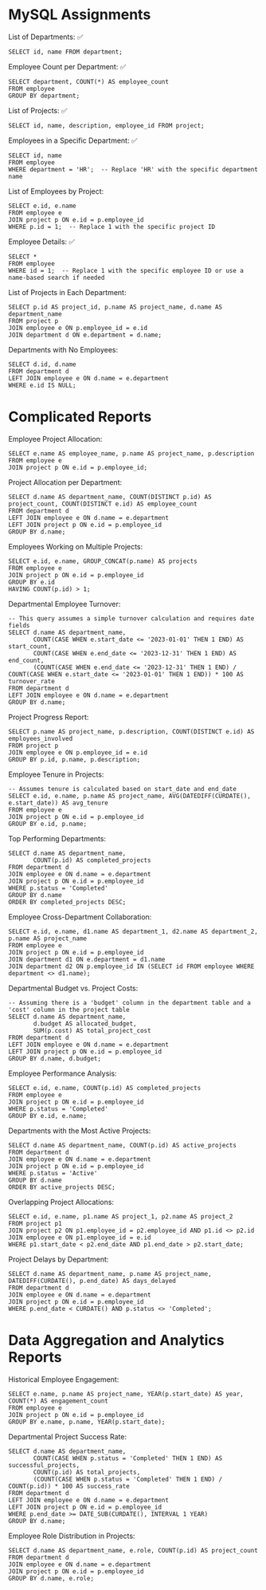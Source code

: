 # MySQL Assignments
List of Departments:  ✅
```
SELECT id, name FROM department;
```
Employee Count per Department: ✅
```
SELECT department, COUNT(*) AS employee_count
FROM employee
GROUP BY department;
```
List of Projects: ✅
```
SELECT id, name, description, employee_id FROM project;
```
Employees in a Specific Department: ✅
```
SELECT id, name
FROM employee
WHERE department = 'HR';  -- Replace 'HR' with the specific department name
```
List of Employees by Project:
```
SELECT e.id, e.name
FROM employee e
JOIN project p ON e.id = p.employee_id
WHERE p.id = 1;  -- Replace 1 with the specific project ID
```
Employee Details: ✅
```
SELECT *
FROM employee
WHERE id = 1;  -- Replace 1 with the specific employee ID or use a name-based search if needed
```
List of Projects in Each Department:
```
SELECT p.id AS project_id, p.name AS project_name, d.name AS department_name
FROM project p
JOIN employee e ON p.employee_id = e.id
JOIN department d ON e.department = d.name;
```
Departments with No Employees:
```
SELECT d.id, d.name
FROM department d
LEFT JOIN employee e ON d.name = e.department
WHERE e.id IS NULL;
```
# Complicated Reports

Employee Project Allocation:
```
SELECT e.name AS employee_name, p.name AS project_name, p.description
FROM employee e
JOIN project p ON e.id = p.employee_id;
```
Project Allocation per Department:
```
SELECT d.name AS department_name, COUNT(DISTINCT p.id) AS project_count, COUNT(DISTINCT e.id) AS employee_count
FROM department d
LEFT JOIN employee e ON d.name = e.department
LEFT JOIN project p ON e.id = p.employee_id
GROUP BY d.name;
```
Employees Working on Multiple Projects:
```
SELECT e.id, e.name, GROUP_CONCAT(p.name) AS projects
FROM employee e
JOIN project p ON e.id = p.employee_id
GROUP BY e.id
HAVING COUNT(p.id) > 1;
```
Departmental Employee Turnover:
```
-- This query assumes a simple turnover calculation and requires date fields
SELECT d.name AS department_name,
       COUNT(CASE WHEN e.start_date <= '2023-01-01' THEN 1 END) AS start_count,
       COUNT(CASE WHEN e.end_date <= '2023-12-31' THEN 1 END) AS end_count,
       (COUNT(CASE WHEN e.end_date <= '2023-12-31' THEN 1 END) / COUNT(CASE WHEN e.start_date <= '2023-01-01' THEN 1 END)) * 100 AS turnover_rate
FROM department d
LEFT JOIN employee e ON d.name = e.department
GROUP BY d.name;
```
Project Progress Report:
```
SELECT p.name AS project_name, p.description, COUNT(DISTINCT e.id) AS employees_involved
FROM project p
JOIN employee e ON p.employee_id = e.id
GROUP BY p.id, p.name, p.description;
```
Employee Tenure in Projects:
```
-- Assumes tenure is calculated based on start_date and end_date
SELECT e.id, e.name, p.name AS project_name, AVG(DATEDIFF(CURDATE(), e.start_date)) AS avg_tenure
FROM employee e
JOIN project p ON e.id = p.employee_id
GROUP BY e.id, p.name;
```
Top Performing Departments:
```
SELECT d.name AS department_name,
       COUNT(p.id) AS completed_projects
FROM department d
JOIN employee e ON d.name = e.department
JOIN project p ON e.id = p.employee_id
WHERE p.status = 'Completed'
GROUP BY d.name
ORDER BY completed_projects DESC;
```
Employee Cross-Department Collaboration:
```
SELECT e.id, e.name, d1.name AS department_1, d2.name AS department_2, p.name AS project_name
FROM employee e
JOIN project p ON e.id = p.employee_id
JOIN department d1 ON e.department = d1.name
JOIN department d2 ON p.employee_id IN (SELECT id FROM employee WHERE department <> d1.name);
```
Departmental Budget vs. Project Costs:
```
-- Assuming there is a 'budget' column in the department table and a 'cost' column in the project table
SELECT d.name AS department_name,
       d.budget AS allocated_budget,
       SUM(p.cost) AS total_project_cost
FROM department d
LEFT JOIN employee e ON d.name = e.department
LEFT JOIN project p ON e.id = p.employee_id
GROUP BY d.name, d.budget;
```
Employee Performance Analysis:
```
SELECT e.id, e.name, COUNT(p.id) AS completed_projects
FROM employee e
JOIN project p ON e.id = p.employee_id
WHERE p.status = 'Completed'
GROUP BY e.id, e.name;
```
Departments with the Most Active Projects:
```
SELECT d.name AS department_name, COUNT(p.id) AS active_projects
FROM department d
JOIN employee e ON d.name = e.department
JOIN project p ON e.id = p.employee_id
WHERE p.status = 'Active'
GROUP BY d.name
ORDER BY active_projects DESC;
```
Overlapping Project Allocations:
```
SELECT e.id, e.name, p1.name AS project_1, p2.name AS project_2
FROM project p1
JOIN project p2 ON p1.employee_id = p2.employee_id AND p1.id <> p2.id
JOIN employee e ON p1.employee_id = e.id
WHERE p1.start_date < p2.end_date AND p1.end_date > p2.start_date;
```
Project Delays by Department:
```
SELECT d.name AS department_name, p.name AS project_name, DATEDIFF(CURDATE(), p.end_date) AS days_delayed
FROM department d
JOIN employee e ON d.name = e.department
JOIN project p ON e.id = p.employee_id
WHERE p.end_date < CURDATE() AND p.status <> 'Completed';
```
# Data Aggregation and Analytics Reports

Historical Employee Engagement:
```
SELECT e.name, p.name AS project_name, YEAR(p.start_date) AS year, COUNT(*) AS engagement_count
FROM employee e
JOIN project p ON e.id = p.employee_id
GROUP BY e.name, p.name, YEAR(p.start_date);
```
Departmental Project Success Rate:
```
SELECT d.name AS department_name,
       COUNT(CASE WHEN p.status = 'Completed' THEN 1 END) AS successful_projects,
       COUNT(p.id) AS total_projects,
       (COUNT(CASE WHEN p.status = 'Completed' THEN 1 END) / COUNT(p.id)) * 100 AS success_rate
FROM department d
LEFT JOIN employee e ON d.name = e.department
LEFT JOIN project p ON e.id = p.employee_id
WHERE p.end_date >= DATE_SUB(CURDATE(), INTERVAL 1 YEAR)
GROUP BY d.name;
```
Employee Role Distribution in Projects:
```
SELECT d.name AS department_name, e.role, COUNT(p.id) AS project_count
FROM department d
JOIN employee e ON d.name = e.department
JOIN project p ON e.id = p.employee_id
GROUP BY d.name, e.role;
```
